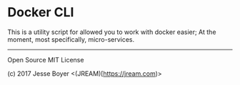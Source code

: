 # Docker CLI

This is a utility script for allowed you to work with docker easier;
At the moment, most specifically, micro-services.

---

Open Source MIT License

(c) 2017 Jesse Boyer <(JREAM)[https://jream.com)>
